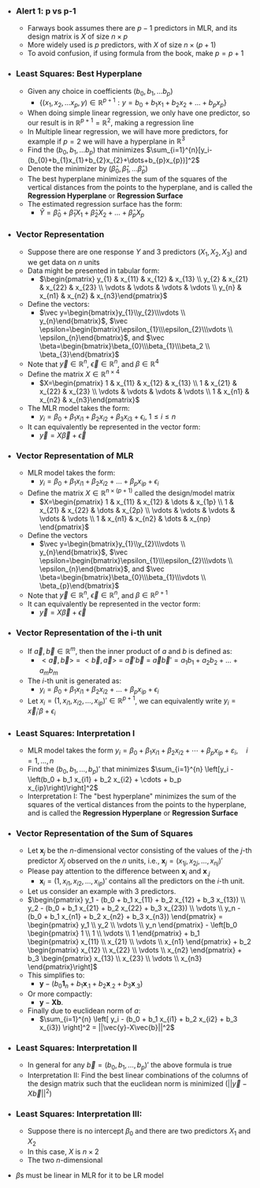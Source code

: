 
- ### Alert 1: p vs p-1
	- Farways book assumes there are $p-1$ predictors in MLR, and its design matrix is $X$ of size $n\times p$
	- More widely used is $p$ predictors, with $X$ of size $n\times (p+1)$
	- To avoid confusion, if using formula from the book, make $p=p+1$

- ### Least Squares: Best Hyperplane
	- Given any choice in coefficients $(b_{0},b_{1},\dots b_{p})$
		- $\{(x_{1},x_{2},\dots x_{p},y)\in\mathbb{R}^{p+1}:y=b_{0}+b_{1}x_{1}+b_{2}x_{2}+\dots+b_{p}x_{p}\}$
	- When doing simple linear regression, we only have one predictor, so our result is in $\mathbb{R}^{p+1}=\mathbb{R}^2$, making a regression line
	- In Multiple linear regression, we will have more predictors, for example if $p=2$ we will have a hyperplane in $\mathbb{R}^3$
	- Find the $(b_{0},b_{1},\dots b_{p})$ that minimizes $\sum_{i=1}^{n}[y_i-(b_{0}+b_{1}x_{1}+b_{2}x_{2}+\dots+b_{p}x_{p})]^2$
	- Denote the minimizer by $(\hat \beta_{0}, \hat \beta_{1}, \dots \hat \beta_{p})$
	- The best hyperplane minimizes the sum of the squares of the vertical distances from the points to the hyperplane, and is called the **Regression Hyperplane** or **Regression Surface**
	- The estimated regression surface has the form:
		- $\hat Y = \hat \beta_{0}+\hat \beta_{1}X_{1}+\hat \beta_{2}X_{2}+\dots+\hat \beta_{p}X_{p}$

- ### Vector Representation
	- Suppose there are one response $Y$ and 3 predictors $(X_{1},X_{2},X_{3})$ and we get data on $n$ units
	- Data might be presented in tabular form:
		- $\begin{pmatrix} y_{1} & x_{11} & x_{12} & x_{13} \\ y_{2} & x_{21} & x_{22} & x_{23} \\ \vdots & \vdots & \vdots & \vdots \\ y_{n} & x_{n1} & x_{n2} & x_{n3}\end{pmatrix}$
	- Define the vectors:
		- $\vec y=\begin{bmatrix}y_{1}\\y_{2}\\\vdots \\ y_{n}\end{bmatrix}$, $\vec \epsilon=\begin{bmatrix}\epsilon_{1}\\\epsilon_{2}\\\vdots \\ \epsilon_{n}\end{bmatrix}$, and $\vec \beta=\begin{bmatrix}\beta_{0}\\\beta_{1}\\\beta_2 \\ \beta_{3}\end{bmatrix}$
	- Note that $\vec y \in \mathbb{R}^{n}$, $\vec \epsilon \in \mathbb{R}^{n}$, and $\beta \in \mathbb{R}^4$
	- Define the matrix $X \in \mathbb{R}^{n\times4}$
		- $X=\begin{pmatrix} 1 & x_{11} & x_{12} & x_{13} \\ 1 & x_{21} & x_{22} & x_{23} \\ \vdots & \vdots & \vdots & \vdots \\ 1 & x_{n1} & x_{n2} & x_{n3}\end{pmatrix}$
	- The MLR model takes the form:
		- $y_{i}=\beta_{0}+\beta_{1}x_{i1}+\beta_{2}x_{i2}+\beta_{3}x_{i3}+\epsilon_{i}$, $1\le i \le n$
	- It can equivalently be represented in the vector form:
		- $\vec{y}=X\vec \beta +\vec \epsilon$

- ### Vector Representation of MLR
	- MLR model takes the form:
		- $y_{i}=\beta_{0}+\beta_{1}x_{i1}+\beta_{2}x_{i2}+\dots+\beta_{p}x_{ip}+\epsilon_{i}$
	- Define the matrix $X\in\mathbb{R}^{n\times(p+1)}$ called the design/model matrix
		- $X=\begin{pmatrix} 1 & x_{11} & x_{12} & \dots & x_{1p} \\ 1 & x_{21} & x_{22} & \dots & x_{2p} \\ \vdots & \vdots & \vdots & \vdots & \vdots \\ 1 & x_{n1} & x_{n2} & \dots & x_{np} \end{pmatrix}$
	- Define the vectors
		-  $\vec y=\begin{bmatrix}y_{1}\\y_{2}\\\vdots \\ y_{n}\end{bmatrix}$, $\vec \epsilon=\begin{bmatrix}\epsilon_{1}\\\epsilon_{2}\\\vdots \\ \epsilon_{n}\end{bmatrix}$, and $\vec \beta=\begin{bmatrix}\beta_{0}\\\beta_{1}\\\vdots \\ \beta_{p}\end{bmatrix}$
	- Note that $\vec y \in \mathbb{R}^{n}$, $\vec \epsilon \in \mathbb{R}^{n}$, and $\beta \in \mathbb{R}^{p+1}$
	- It can equivalently be represented in the vector form:
		- $\vec{y}=X\vec \beta +\vec \epsilon$

- ### Vector Representation of the i-th unit
	- If $\vec{a},\vec{b}\in\mathbb{R}^m$, then the inner product of $a$ and $b$ is defined as: 
		- $<\vec a,\vec b>$ $=$ $<\vec b,\vec a>$ $=$ $\vec a' \vec b$ = $\vec a \vec b'  = a_1b_1+a_2b_2+\dots+a_mb_m$
	- The $i$-th unit is generated as:
		- $y_{i}=\beta_{0}+\beta_{1}x_{i1}+\beta_{2}x_{i2}+\dots+\beta_{p}x_{ip}+\epsilon_i$
	- Let $x_{i}=(1,x_{i1},x_{i2},\dots,x_{ip})'\in \mathbb{R}^{p+1}$, we can equivalently write $y_{i}=\vec x_{i}' \beta + \epsilon_{i}$

- ### Least Squares: Interpretation I
	- MLR model takes the form $y_i = \beta_0 + \beta_1 x_{i1} + \beta_2 x_{i2} + \cdots + \beta_p x_{ip} + \varepsilon_i, \quad i = 1, \dots, n$
	- Find the $(b_0, b_1, \dots, b_p)'$ that minimizes $\sum_{i=1}^{n} \left[y_i - \left(b_0 + b_1 x_{i1} + b_2 x_{i2} + \cdots + b_p x_{ip}\right)\right]^2$
	- Interpretation I: The "best hyperplane" minimizes the sum of the squares of the vertical distances from the points to the hyperplane, and is called the **Regression Hyperplane** or **Regression Surface**

- ### Vector Representation of the Sum of Squares
	- Let $\mathbf{x}_j$ be the $n$-dimensional vector consisting of the values of the $j$-th predictor $X_j$ observed on the $n$ units, i.e.,  $\mathbf{x}_j = (x_{1j}, x_{2j}, \dots, x_{nj})'$
	- Please pay attention to the difference  between $\mathbf{x}_i$ and $\mathbf{x}_{.j}$
	  - $\mathbf{x}_i = (1, x_{i1}, x_{i2}, \dots, x_{ip})'$ contains all the predictors on the $i$-th unit.
	- Let us consider an example with 3 predictors.
	-   $\begin{pmatrix} y_1 - (b_0 + b_1 x_{11} + b_2 x_{12} + b_3 x_{13}) \\ y_2 - (b_0 + b_1 x_{21} + b_2 x_{22} + b_3 x_{23}) \\ \vdots \\ y_n - (b_0 + b_1 x_{n1} + b_2 x_{n2} + b_3 x_{n3}) \end{pmatrix} = \begin{pmatrix} y_1 \\ y_2 \\ \vdots \\ y_n \end{pmatrix} - \left[b_0 \begin{pmatrix} 1 \\ 1 \\ \vdots \\ 1 \end{pmatrix} + b_1 \begin{pmatrix} x_{11} \\ x_{21} \\ \vdots \\ x_{n1} \end{pmatrix} + b_2 \begin{pmatrix} x_{12} \\ x_{22} \\ \vdots \\ x_{n2} \end{pmatrix} + b_3 \begin{pmatrix} x_{13} \\ x_{23} \\ \vdots \\ x_{n3} \end{pmatrix}\right]$
	- This simplifies to: 
		- $\mathbf{y} - (b_0 \mathbf{1}_n + b_1 \mathbf{x}_{.1} + b_2 \mathbf{x}_{.2} + b_3 \mathbf{x}_{.3})$
	- Or more compactly:  
		- $\mathbf{y} - \mathbf{Xb}.$
	- Finally due to euclidean norm of $a$:  
		- $\sum_{i=1}^{n} \left[ y_i - (b_0 + b_1 x_{i1} + b_2 x_{i2} + b_3 x_{i3}) \right]^2 = ||\vec{y}-X\vec{b}||^2$

- ### Least Squares: Interpretation II
	- In general for any $\vec b =(b_0, b_1, \dots, b_p)'$ the above formula is true
	- Interpretation II: Find the best linear combinations of the columns of the design matrix such that the euclidean norm is minimized $(||\vec{y}-X\vec{b}||^2$)

- ### Least Squares: Interpretation III:
	- Suppose there is no intercept $\beta_{0}$ and there are two predictors $X_{1}$ and $X_{2}$
	- In this case, $X$ is $n \times 2$
	- The two $n$-dimensional

- $\beta$s must be linear in MLR for it to be LR model